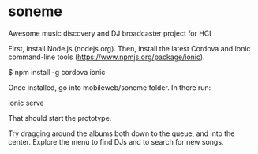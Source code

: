 soneme
======

Awesome music discovery and DJ broadcaster project for HCI

First, install Node.js (nodejs.org). 
Then, install the latest Cordova and Ionic command-line tools (https://www.npmjs.org/package/ionic). 

$ npm install -g cordova ionic

Once installed, go into mobileweb/soneme folder. In there run:

ionic serve


That should start the prototype.

Try dragging around the albums both down to the queue, and into the center. Explore the menu to find DJs and to search for new songs.
